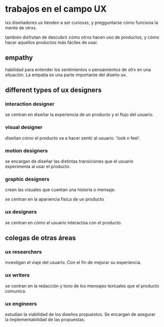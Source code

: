 # trabajos en el campo UX

lxs diseñadores ux tienden a ser curiosxs, y pregguntarse cómo funciona la mente de otrxs.

también disfrutan de descubrir cómo otrxs hacen uso de productos, y cómo hacer aquellos productos más fáciles de usar.

## empathy

habilidad para entender los sentimientos o pensamientos de otrx en una situación. La empatía es una parte importante del diseño ux.

## different types of ux designers

### interaction designer

se centran en diseñar la experiencia de un producto y el flujo del usuario. 

### visual designer

diseñan cómo el producto va a hacer sentir al usuario. 'look n feel'.

### motion designers

se encargan de diseñar las distintas transiciones que el usuario experimenta al usar el producto. 

### graphic designers

crean las visuales que cuentan una historia o mensaje.

se centran en la apariencia física de un producto

### ux designers

se centran en cómo el usuario interactúa con el producto.

## colegas de otras áreas

### ux researchers

investigan el viaje del usuario. Con el fin de mejorar su experiencia.

### ux writers

se centran en la redacción y tono de los mensajes textuales que el producto comunica.

### ux engineers

estudian la viabilidad de los diseños propuestos. Se encargan de asegurar la implementabilidad de las propuestas.